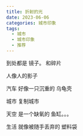 ```yaml
---
title: 折射的光
date: 2023-06-06
categories: 城市印象
tags:
  - 城市
  - 城市印象
  - 推荐
---
```


到处都是
镜子。
          和碎片

人像人的影子
<!--more-->
汽车
好像一只沉重的
乌龟壳

城市
复制城市

天空
是一个缺氧的
鱼缸。。。

生活
就像被随手丢弃的
塑料袋
